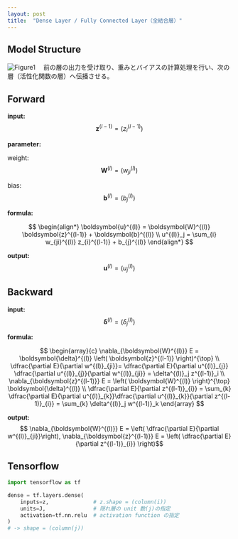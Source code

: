 ```yaml
---
layout: post
title:  "Dense Layer / Fully Connected Layer（全結合層）"
---
```


## Model Structure
![Figure1](https://huitclub.github.io/images/dense.jpg "")
　前の層の出力を受け取り、重みとバイアスの計算処理を行い、次の層（活性化関数の層）へ伝播させる。


## Forward
**input:** $$ \boldsymbol{z}^{(l-1)} = \left( z^{(l-1)}_i \right) $$

**parameter:**

weight: $$\boldsymbol{W}^{(l)} = \left( w^{(l)}_{ji} \right)$$

bias: $$ \boldsymbol{b}^{(l)} = \left( b^{(l)}_j \right) $$

**formula:**

$$
\begin{align*}
\boldsymbol{u}^{(l)} = \boldsymbol{W}^{(l)} \boldsymbol{z}^{(l-1)} + \boldsymbol{b}^{(l)} 
\\
u^{(l)}_j = \sum_{i} w_{ji}^{(l)} z_{i}^{(l-1)} + b_{j}^{(l)}
\end{align*}
$$


**output:** $$ \boldsymbol{u}^{(l)} = \left( u^{(l)}_j \right) $$


## Backward
**input:** $$ \boldsymbol{\delta}^{(l)} = \left( \delta^{(l)}_j \right) $$

**formula:**

$$
\begin{array}{c}
\nabla_{\boldsymbol{W}^{(l)}} E = \boldsymbol{\delta}^{(l)} \left( \boldsymbol{z}^{(l-1)} \right)^{\top}
\\
\dfrac{\partial E}{\partial w^{(l)}_{ji}}= \dfrac{\partial E}{\partial u^{(l)}_{j}} \dfrac{\partial u^{(l)}_{j}}{\partial w^{(l)}_{ji}} = \delta^{(l)}_j z^{(l-1)}_i
\\
\nabla_{\boldsymbol{z}^{(l-1)}} E =  \left( \boldsymbol{W}^{(l)} \right)^{\top}
\boldsymbol{\delta}^{(l)}
\\
\dfrac{\partial E}{\partial z^{(l-1)}_{i}} = \sum_{k} \dfrac{\partial E}{\partial u^{(l)}_{k}}\dfrac{\partial u^{(l)}_{k}}{\partial z^{(l-1)}_{i}} = \sum_{k} \delta^{(l)}_j w^{(l-1)}_k
\end{array}
$$


**output:** $$ \nabla_{\boldsymbol{W}^{(l)}} E =  \left( \dfrac{\partial E}{\partial w^{(l)}_{ji}}\right),  \nabla_{\boldsymbol{z}^{(l-1)}} E = \left( \dfrac{\partial E}{\partial z^{(l-1)}_{i}} \right)$$

## Tensorflow

```python
import tensorflow as tf

dense = tf.layers.dense(    inputs=z,              # z.shape = (column(i))    units=J,               # 隠れ層の unit 数(j)の指定    activation=tf.nn.relu  # activation function の指定)# -> shape = (column(j))
```